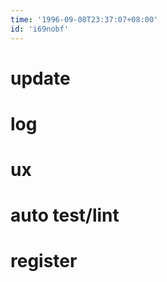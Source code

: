```yaml
---
time: '1996-09-08T23:37:07+08:00'
id: 'i69nobf'
---
```


# update
# log
# ux
# auto test/lint
# register